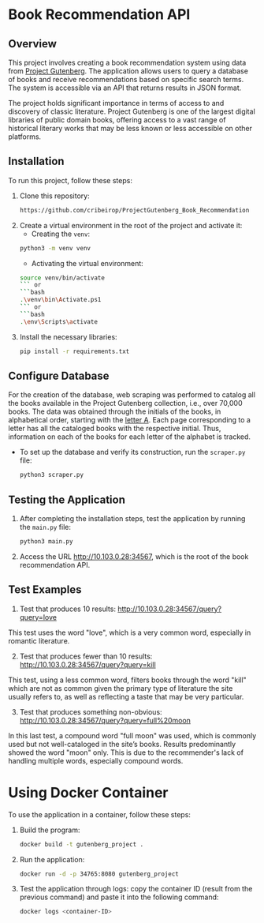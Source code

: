 # Book Recommendation API

## Overview

This project involves creating a book recommendation system using data from [Project Gutenberg](https://www.gutenberg.org/). The application allows users to query a database of books and receive recommendations based on specific search terms. The system is accessible via an API that returns results in JSON format.

The project holds significant importance in terms of access to and discovery of classic literature. Project Gutenberg is one of the largest digital libraries of public domain books, offering access to a vast range of historical literary works that may be less known or less accessible on other platforms.

## Installation

To run this project, follow these steps:

1. Clone this repository:
    ```bash
    https://github.com/cribeirop/ProjectGutenberg_Book_Recommendation
    ```
2. Create a virtual environment in the root of the project and activate it:
    - Creating the `venv`:
    ```bash
    python3 -m venv venv
    ```
    - Activating the virtual environment:
    ```bash 
    source venv/bin/activate
    ``` or 
    ```bash
    .\venv\bin\Activate.ps1
    ``` or 
    ```bash
    .\env\Scripts\activate
    ```
3. Install the necessary libraries:
    ```bash
    pip install -r requirements.txt
    ```

## Configure Database

For the creation of the database, web scraping was performed to catalog all the books available in the Project Gutenberg collection, i.e., over 70,000 books. The data was obtained through the initials of the books, in alphabetical order, starting with the [letter A](https://www.gutenberg.org/browse/titles/a). Each page corresponding to a letter has all the cataloged books with the respective initial. Thus, information on each of the books for each letter of the alphabet is tracked.

- To set up the database and verify its construction, run the `scraper.py` file:
    ```bash
    python3 scraper.py
    ```

## Testing the Application

1. After completing the installation steps, test the application by running the `main.py` file:
    ```bash
    python3 main.py
    ```

2. Access the URL http://10.103.0.28:34567, which is the root of the book recommendation API.

## Test Examples

1. Test that produces 10 results: http://10.103.0.28:34567/query?query=love

This test uses the word "love", which is a very common word, especially in romantic literature.

2. Test that produces fewer than 10 results: http://10.103.0.28:34567/query?query=kill

This test, using a less common word, filters books through the word "kill" which are not as common given the primary type of literature the site usually refers to, as well as reflecting a taste that may be very particular.

3. Test that produces something non-obvious: http://10.103.0.28:34567/query?query=full%20moon

In this last test, a compound word "full moon" was used, which is commonly used but not well-cataloged in the site’s books. Results predominantly showed the word "moon" only. This is due to the recommender's lack of handling multiple words, especially compound words.

# Using Docker Container

To use the application in a container, follow these steps:

1. Build the program:
    ```bash
    docker build -t gutenberg_project .
    ```
2. Run the application:
    ```bash
    docker run -d -p 34765:8080 gutenberg_project
    ```
3. Test the application through logs: copy the container ID (result from the previous command) and paste it into the following command:
    ```bash
    docker logs <container-ID>
    ```